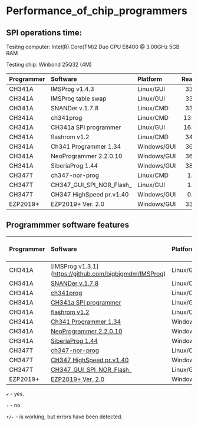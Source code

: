 # Performance_of_chip_programmers

## SPI operations time:

Tesitng computer: Intel(R) Core(TM)2 Duo CPU     E8400  @ 3.00GHz 5GB RAM

Testing chip: Winbond 25Q32 (4M)

| Programmer |       Software          |  Platform  | Reading | Erasing |  Writing | Veryfying |
| :---       |       :---              |     :---   |   :---: |   :---: |   :---:  |   :---:   |
| CH341A     | IMSProg v1.4.3          | Linux/GUI  |  33.9s  |  12.7s  | 328.5s   |   33.9s   |
| CH341A     | IMSProg table swap      | Linux/GUI  |  33.9s  |  11.4s  | 327.8s   |   33.9s   |
| CH341A     | SNANDer v.1.7.8         | Linux/CMD  |  33.0s  |   8.0s  | 327.0s   |   33.0s   |
| CH341A     | ch341prog               | Linux/CMD  | 135.3s  |   9.3s  | 359.5s   |  135.3s   |
| CH341A     | CH341a SPI programmer   | Linux/GUI  | 163.9s  |   9.5s  | 359.7s   |  163.8s   |
| CH341A     | flashrom v1.2           | Linux/CMD  |  34.6s  |  83.2s  | 132.7s   |   34.5s   |
| CH341A     | Ch341 Programmer 1.34   | Windows/GUI|  36.4s  |   9.0s  | 231.4s   |   36.4s   |
| CH341A     | NeoProgrammer 2.2.0.10  | Windows/GUI|  36.7s  |   9.1s  | 220.8s   |   36.7s   | 
| CH341A     | SiberiaProg 1.44        | Windows/GUI|  38.4s  |   9.5s  | 175.3s   |   38.4s   | 
| CH347T     | ch347-nor-prog          | Linux/CMD  |   1.1s  |   0.1s  |  28.9s   |    1.1s   |
| CH347T     | CH347_GUI_SPI_NOR_Flash_| Linux/GUI  |   1.6s  |   9.9s  |  35.0s   |   13.1s   |
| CH347T     | СH347 HighSpeed pr.v1.40| Windows/GUI|   0.7s  |  10.0s  |   8.1s   |    0.7s   |
| EZP2019+   | EZP2019+ Ver. 2.0       | Windows/GUI|  33.0s  |  10.4s  |  38.7s   |   33.0s   |

## Programmmer software features

| Programmer | Software                |  Platform  | SPI NOR| I2C | MW | Edit SR | SFDP view | Security area view |.bin|.hex|.cap|
| :---       |       :---              |     :---   |:---:|:---:|:---:| :---:  |   :---:   |   :---:   |:---:|:---:|:---:|
| CH341A     | [IMSProg v1.3.1] (https://github.com/bigbigmdm/IMSProg)         | Linux/GUI  | ✔   | ✔   | ✔   |  ✔     |     ✔    |  -  | ✔ | ✔ | ✔ |
| CH341A     | [SNANDer v.1.7.8](https://github.com/McMCCRU/SNANDer)         | Linux/CMD  | ✔   |+/-  |+/-  |  -     |     -     |  -  | ✔ | - | - |
| CH341A     | [ch341prog](https://github.com/setarcos/ch341prog)               | Linux/CMD  | ✔   | -   | -   |  -     |     -     |  -  | ✔ | - | - |
| CH341A     | [CH341a SPI programmer](https://github.com/bigbigmdm/CH341a_spi_programmer)   | Linux/GUI  | ✔   | -   | -   |  -     |     -     |  -  | ✔ | - | - |
| CH341A     | [flashrom v1.2](https://flashrom.org/)           | Linux/CMD  | ✔   | -   | -   |  -     |     -     |  -  | ✔ | - | - |
| CH341A     | [Ch341 Programmer 1.34](https://github.com/YTEC-info/CH341A-Softwares/blob/main/Programas/Windows/CH341Programmer/CH341Programmer%20V1.38/Ch341Programmer.exe?ysclid=ls2wxkusch126636141)   | Windows/GUI| ✔   | ✔   | -   |  -     |     -     |  -  | ✔ | ✔ |
| CH341A     | [NeoProgrammer 2.2.0.10](https://www.dwdvb.com/neoprogrammer-new-update-v2-2-0-10/)  | Windows/GUI| ✔   | ✔   | ✔   |  ✔      |     -     |  -  | ✔ | ✔ | ✔ | ✔ |
| CH341A     | [SiberiaProg 1.44](https://ch341a.com/download/ch341a-siberiaprog-version-1-44)        | Windows/GUI| ✔   | ✔   | ✔   |  ✔     |     -     |  ✔  | ✔ | ✔ |
| CH347T     | [ch347-nor-prog](https://github.com/981213/ch347-nor-prog)          | Linux/CMD  | ✔   | -   | -   |  -     |     -     |  -  | ✔ | - | - |
| CH347T     | [СH347 HighSpeed pr.v1.40](http://www.yaojiedianzi.com/index.php?m=Product&a=show&id=19)| Windows/GUI| ✔   | ✔   | ✔   |  -     |     -     |  -  | ✔ | ✔ |
| CH347T     | [CH347_GUI_SPI_NOR_Flash_](https://github.com/bigbigmdm/CH347_GUI_SPI_NOR_Flash_programmer)| Linux/GUI| ✔   | -   | -   |  -     |     -     |  -  | ✔ | - | - |
| EZP2019+   | [EZP2019+ Ver. 2.0](https://github.com/acontini/EZP2019)       | Windows/GUI| ✔   | ✔   | ✔   |  -     |     -     |  -  | ✔ | ✔ | ✔ |

`✔` - yes.

`-`  - no.

`+/-` - is working, but errors have been detected.
